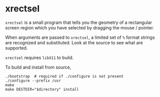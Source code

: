 xrectsel
========

`xrectsel` is a small program that tells you the geometry of a rectangular
screen region which you have selected by dragging the mouse / pointer.

When arguments are passed to `xrectsel`, a limited set of `%` format strings
are recognized and substituted. Look at the source to see what are supported.

`xrectsel` requires `libX11` to build.

To build and install from source,

    ./bootstrap  # required if ./configure is not present
    ./configure --prefix /usr
    make
    make DESTDIR="$directory" install
